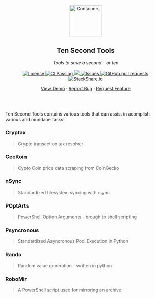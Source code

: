 <!-- header -->
<div align="center">
    <p>
    <!-- Header -->
        <img width="100px" src="https://img.stackshare.io/stack/979421/default_7b21deccd8ef4e667218f8a46721601eec9455f4.png"  alt="Containers" />
        <h2>Ten Second Tools</h2>
        <p><i>Tools to save a second - or ten</i></p>
    </p>
    <p>
    <!-- Shields -->
        <a href="https://github.com/armckinney/ten-second-tools/LICENSE.txt">
            <img alt="License" src="https://img.shields.io/github/license/armckinney/ten-second-tools.svg" />
        </a>
        <a href="https://github.com/armckinney/ten-second-tools/actions">
            <img alt="CI Passing" src="https://github.com/armckinney/ten-second-tools/workflows/CI/badge.svg" />
        </a>
        <a href="https://codecov.io/gh/armckinney/ten-second-tools">
            <img src="https://codecov.io/gh/armckinney/ten-second-tools/branch/master/graph/badge.svg" />
        </a>
        <a href="https://github.com/armckinney/ten-second-tools/issues">
            <img alt="Issues" src="https://img.shields.io/github/issues/armckinney/ten-second-tools" />
        </a>
        <a href="https://github.com/armckinney/ten-second-tools/pulls">
            <img alt="GitHub pull requests" src="https://img.shields.io/github/issues-pr/armckinney/ten-second-tools" />
        </a>
        <a href="https://stackshare.io/armck/ten-second-tools">
            <img alt="StackShare.io" src="http://img.shields.io/badge/tech-stack-0690fa.svg?label=StackShare.io">
        </a>
    </p>
    <p>
    <!-- Links -->
        <a href="#demo">View Demo</a>
        ·
        <a href="https://github.com/armckinney/ten-second-tools/issues/new/choose">Report Bug</a>
        ·
        <a href="https://github.com/armckinney/ten-second-tools/issues/new/choose">Request Feature</a>
    </p>
</div>
<br>
<br>

<!-- Description -->
Ten Second Tools contains various tools that can assist in acomplish various and mundane tasks!

### Cryptax
> Crypto transaction tax resolver

### GecKoin
> Cypto Coin price data scraping from CoinGecko

### nSync
> Standardized filesystem syncing with rsync

### POptArts
> PowerShell Option Arguments - brough to shell scripting

### Psyncronous
> Standardized Asyncronous Pool Execution in Python

### Rando
> Random value generation - written in python

### RoboMir
> A PowerShell script used for mirroring an archive
